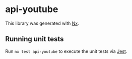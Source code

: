 # api-youtube

This library was generated with [Nx](https://nx.dev).

## Running unit tests

Run `nx test api-youtube` to execute the unit tests via [Jest](https://jestjs.io).
